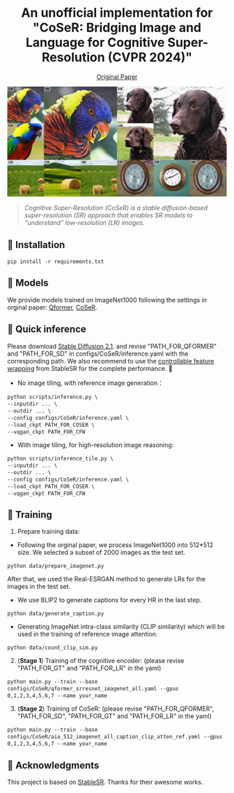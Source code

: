 <div align="center">
<div>
  <h1>
  An unofficial implementation for "CoSeR: Bridging Image and Language for Cognitive Super-Resolution (CVPR 2024)"
  </h1>
</div>

<div>
  <a href="https://openaccess.thecvf.com/content/CVPR2024/papers/Sun_CoSeR_Bridging_Image_and_Language_for_Cognitive_Super-Resolution_CVPR_2024_paper.pdf" target="_blank">Original Paper</a>
</div>

<p align="center">
    <img src="images/teaser.jpg" width="700">
</p>
</div>

> *Cognitive Super-Resolution (CoSeR) is a stable diffusion-based super-resolution (SR) approach that enables SR models to “understand” low-resolution (LR) images.*

## 🔨 Installation
```
pip install -r requirements.txt
```

## 💼 Models
We provide models trained on ImageNet1000 following the settings in orginal paper: [Qformer](https://drive.google.com/file/d/1R9BPDjCFk8-EEz_fKRXv9a-YnJs6WqM7/view?usp=drive_link), [CoSeR](https://drive.google.com/file/d/1DohL4Lz8yA4jgElL_ywvI4BMtctNzZsZ/view?usp=drive_link).

## 🌟 Quick inference
Please download [Stable Diffusion 2.1](https://huggingface.co/stabilityai/stable-diffusion-2-1-base). and revise "PATH_FOR_QFORMER" and "PATH_FOR_SD" in configs/CoSeR/inference.yaml with the corresponding path. We also recommend to use the [controllable feature wrapping](https://download.openxlab.org.cn/repos/file/Iceclear/StableSR/main?filepath=vqgan_cfw_00011.ckpt&sign=6e43b120e1892145fb05c494e5151095&nonce=1720265685692) from StableSR for the complete performance. 🤗

- No image tiling, with reference image generation：

```
python scripts/inference.py \
--inputdir ... \
--outdir ... \
--config configs/CoSeR/inference.yaml \
--load_ckpt PATH_FOR_COSER \
--vqgan_ckpt PATH_FOR_CFW
```

- With image tiling, for high-resolution image reasoning:

```
python scripts/inference_tile.py \
--inputdir ... \
--outdir ... \
--config configs/CoSeR/inference.yaml \
--load_ckpt PATH_FOR_COSER \
--vqgan_ckpt PATH_FOR_CFW
```

## 🎱 Training
1. Prepare training data:
- Following the orginal paper, we process ImageNet1000 into 512*512 size. We selected a subset of 2000 images as the test set. 
```
python data/prepare_imagenet.py
```
After that, we used the Real-ESRGAN method to generate LRs for the images in the test set.

- We use BLIP2 to generate captions for every HR in the last step.
```
python data/generate_caption.py
```

- Generating ImageNet intra-class similarity (CLIP similarity) which will be used in the training of reference image attention.
```
python data/count_clip_sim.py
```

2. (**Stage 1**) Training of the cognitive encoder: (please revise "PATH_FOR_GT" and "PATH_FOR_LR" in the yaml)
```
python main.py --train --base configs/CoSeR/qformer_srresnet_imagenet_all.yaml --gpus 0,1,2,3,4,5,6,7 --name your_name
```

3. (**Stage 2**) Training of CoSeR: (please revise "PATH_FOR_QFORMER", "PATH_FOR_SD", "PATH_FOR_GT" and "PATH_FOR_LR" in the yaml)
```
python main.py --train --base configs/CoSeR/aia_512_imagenet_all_caption_clip_atten_ref.yaml --gpus 0,1,2,3,4,5,6,7 --name your_name
```

## 💙 Acknowledgments
This project is based on [StableSR](https://github.com/IceClear/StableSR). Thanks for their awesome works.
